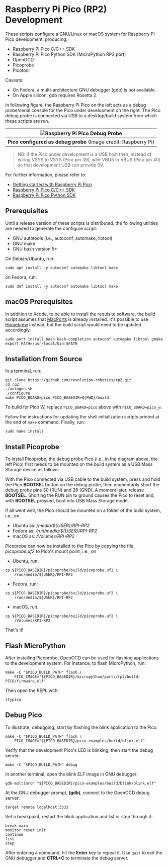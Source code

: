 # Raspberry Pi Pico (RP2) Development

These scripts configure a GNU/Linux or macOS system for Raspberry Pi
Pico development, producing:

- Raspberry Pi Pico C/C++ SDK
- Raspberry Pi Pico Python SDK (MicroPython RP2 port)
- OpenOCD
- Picoprobe
- Picotool

Caveats:

- On Fedora, a multi-architecture GNU debugger (gdb) is not available.
- On Apple silicon, gdb requires Rosetta 2.

In following figure, the Raspberry Pi Pico on the left acts as a debug
probe/serial console for the Pico under development on the right. The
Pico debug probe is connected via USB to a desktop/build system from
which these scripts are run.

| ![Raspberry Pi Pico Debug Probe](https://user-images.githubusercontent.com/418762/226142162-044a902f-0603-4857-870c-1cb7ce6d5d52.png) |
|:--:|
| **Pico configured as debug probe** (Image credit: Raspberry Pi)|

> NB: If the Pico under development is a USB host then, instead of
> wiring VSYS to VSYS (Pico pin 39), wire VBUS to VBUS (Pico pin 40)
> so that development USB can provide 5V.


For further information, please refer to:
- [Getting started with Raspberry Pi Pico](https://datasheets.raspberrypi.com/pico/getting-started-with-pico.pdf)
- [Raspberry Pi Pico C/C++ SDK](https://datasheets.raspberrypi.com/pico/raspberry-pi-pico-c-sdk.pdf)
- [Raspberry Pi Pico Python SDK](https://datasheets.raspberrypi.com/pico/raspberry-pi-pico-python-sdk.pdf)

## Prerequisites

Until a release version of these scripts is distributed, the following
utilities are needed to generate the configure script:

- GNU autotools (i.e., autoconf, automake, libtool)
- GNU make
- GNU bash version 5+

On Debian/Ubuntu, run:

```shell
sudo apt install -y autoconf automake libtool make
```

on Fedora, run:

```shell
sudo dnf install -y autoconf automake libtool make
```

## macOS Prerequisites

In addition to Xcode, to be able to install the requisite software,
the build script assumes that
[MacPorts](https://www.macports.org/install.php) is already installed.
It's possible to use [Homebrew](https://brew.sh) instead, but the
build script would need to be updated accordingly.

```shell
sudo port install bash bash-completion autoconf automake libtool gmake
export PATH=/usr/local/bin:$PATH
```

## Installation from Source

In a terminal, run:

```shell
git clone https://github.com/revolution-robotics/rp2.git
cd rp2
./autogen.sh
./configure
make PICO_BOARD=pico PICO_BASEDIR=${PWD}/build
```

To build for Pico W, replace `PICO_BOARD=pico` above with
`PICO_BOARD=pico_w`.

Follow the instructions for updating the shell initialization scripts
printed at the end of `make` command.  Finally, run:

```shell
sudo make install
```

## Install Picoprobe

To install Picoprobe, the debug probe Pico (i.e., in the diagram
above, the left Pico) first needs to be mounted on the build system as a
USB Mass Storage device as follows:

With the Pico connected via USB cable to the build system, press and
hold the Pico **BOOTSEL** button on the debug probe, then momentarily
short the debug probe pins 30 (RUN) and 28 (GND). A moment later,
release **BOOTSEL**. Shorting the RUN pin to ground causes the Pico to
reset and, with **BOOTSEL** pressed, boot into USB Mass Storage mode.

If all went well, the Pico should be mounted on a
folder of the build system, i.e., on

- Ubuntu as: _/media/${USER}/RPI-RP2_
- Fedora as: _/run/media/${USER}/RPI-RP2_
- macOS as: _/Volumes/RPI-RP2_

Picoprobe can now be installed to the Pico by copying the file _picoprobe.uf2_ to
Pico's mount point, i.e., on

- Ubuntu, run:

```shell
cp ${PICO_BASEDIR}/picoprobe/build/picoprobe.uf2 \
    /run/media/${USER}/RPI-RP2
```

- Fedora, run:

```shell
cp ${PICO_BASEDIR}/picoprobe/build/picoprobe.uf2 \
    /run/media/${USER}/RPI-RP2
```

- macOS, run:

```shell
cp ${PICO_BASEDIR}/picoprobe/build/picoprobe.uf2 \
    /Volumes/RPI-RP2
```

That's it!

## Flash MicroPython

After installing Picoprobe, OpenOCD can be used for flashing
applications to the development system.  For instance, to flash
MicroPython, run:

```shell
make -C "$PICO_BUILD_PATH" flash \
    PICO_IMAGE="${PICO_BASEDIR}/micropython/ports/rp2/build-PICO/firmware.elf"
```

Then open the REPL with:

```shell
ttypico
```

## Debug Pico

To illustrate, debugging, start by flashing the blink application to
the Pico:

```shell
make -C "$PICO_BUILD_PATH" flash \
    PICO_IMAGE="${PICO_BASEDIR}/pico-examples/build/blink.elf"
```

Verify that the development Pico's LED is blinking, then start the
debug server:

```shell
make -C "$PICO_BUILD_PATH" debug
```

In another terminal, open the blink ELF image in GNU debugger:

```shell
gdb-multiarch "${PICO_BASEDIR}/pico-examples/build/blink/blink.elf"
```

At the GNU debugger prompt, **(gdb)**, connect to the OpenOCD debug server:


```gdb
target remote localhost:3333
```

Set a breakpoint, restart the blink application and list or step
through it:

```gdb
break main
monitor reset init
continue
list
step
```

After entering a command, hit the **Enter** key to repeat it. Use `quit`
to exit the GNU debugger and **CTRL+C** to terminate the debug server.
